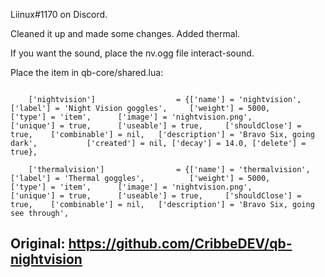 Liinux#1170 on Discord.

Cleaned it up and made some changes. Added thermal.

If you want the sound, place the nv.ogg file interact-sound.

Place the item in qb-core/shared.lua:
```

	['nightvision'] 				 = {['name'] = 'nightvision',					['label'] = 'Night Vision goggles',		['weight'] = 5000,		['type'] = 'item',		['image'] = 'nightvision.png',			['unique'] = true,		['useable'] = true,		['shouldClose'] = true,    ['combinable'] = nil,   ['description'] = 'Bravo Six, going dark',			['created'] = nil, ['decay'] = 14.0, ['delete'] = true},

	['thermalvision'] 				 = {['name'] = 'thermalvision',					['label'] = 'Thermal goggles',			['weight'] = 5000,		['type'] = 'item',		['image'] = 'nightvision.png',			['unique'] = true,		['useable'] = true,		['shouldClose'] = true,    ['combinable'] = nil,   ['description'] = 'Bravo Six, going see through',
```

## Original: https://github.com/CribbeDEV/qb-nightvision

